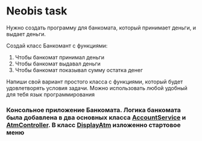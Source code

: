 # Neobis task
Нужно создать программу для банкомата, который принимает деньги, и выдает деньги. 

Создай класс Банкомант с функциями: 

1. Чтобы банкомат принимал деньги
2. Чтобы банкомат выдавал деньги 
3. Чтобы банкомат показывал сумму остатка денег

Напиши свой вариант простого класса с функциями, который будет удовлетворять условия задачи.  Можно использовать любой удобный для тебя язык программирования 

### Консольное приложение Банкомата. Логика банкомата была добавлена в два основных класса [AccountService](https://github.com/KimIlia91/NeobisClubsTask/blob/main/NeobisTask/Service/AccountService.cs) и [AtmController](https://github.com/KimIlia91/NeobisClubsTask/blob/main/NeobisTask/Controllers/AccountController.cs). В класс [DisplayAtm](https://github.com/KimIlia91/NeobisClubsTask/blob/main/NeobisTask/AtmDisplay.cs) изложенно стартовое меню 
